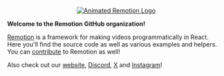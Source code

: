 <p align="center">
  <a href="https://github.com/remotion-dev/logo">
    <picture>
      <source media="(prefers-color-scheme: dark)" srcset="https://github.com/remotion-dev/logo/raw/main/animated-logo-banner-dark.gif">
      <img alt="Animated Remotion Logo" src="https://github.com/remotion-dev/logo/raw/main/animated-logo-banner-light.gif">
    </picture>
  </a>
</p>

**Welcome to the Remotion GitHub organization!**  

[Remotion](https://www.remotion.dev) is a framework for making videos programmatically in React.  
Here you'll find the source code as well as various examples and helpers.  
You can [contribute](https://github.com/remotion-dev/remotion/blob/main/CONTRIBUTING.md) to Remotion as well!

Also check out our [website](https://www.remotion.dev), [Discord](https://remotion.dev/discord), [X](https://x.com/remotion) and [Instagram](https://instagram.com/remotion)!
